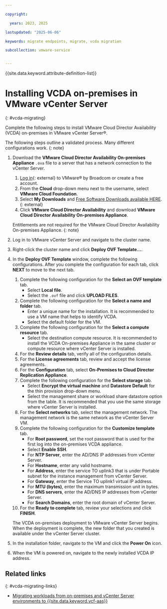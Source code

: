```yaml
---

copyright:

  years: 2023, 2025

lastupdated: "2025-06-06"

keywords: migrate endpoints, migrate, vcda migration

subcollection: vmware-service


---
```


{{site.data.keyword.attribute-definition-list}}

# Installing VCDA on-premises in VMware vCenter Server
{: #vcda-migrating}

Complete the following steps to install VMware Cloud Director Availability (VCDA) on-premises in VMware vCenter Server®.

The following steps outline a validated process. Many different configurations work.
{: note}

1. Download the **VMware Cloud Director Availability On-premises Appliance** ``.ova`` file to a server that has a network connection to the vCenter Server.
   1. [Log in](https://support.broadcom.com/group/ecx/productfiles?subFamily=VMware%20Cloud%20Director%20Availability&displayGroup=Standard&release=4.7.1&os=&servicePk=203331&language=EN){: external} to VMware® by Broadcom or create a free account.
   2. From the **Cloud** drop-down menu next to the username, select **VMware Cloud Foundation**.
   3. Select **My Downloads** and [Free Software Downloads available HERE](https://support.broadcom.com/group/ecx/free-downloads).{: external}
   4. Click **VMware Cloud Director Availability** and download **VMware Cloud Director Availability On-premises Appliance**.

   Entitlements are not required for the VMware Cloud Director Availability On-premises Appliance.
   {: note}

2. Log in to VMware vCenter Server and navigate to the cluster name.
3. Right-click the cluster name and click **Deploy OVF Template...**.
4. In the **Deploy OVF Template** window, complete the following configurations. After you complete the configuration for each tab, click **NEXT** to move to the next tab.
   1. Complete the following configuration for the **Select an OVF template** tab.
      * Select **Local file**.
      * Select the ``.ovf`` file and click **UPLOAD FILES**.
   2. Complete the following configuration for the **Select a name and folder** tab.
      * Enter a unique name for the installation. It is recommended to use a VM name that helps to identify VCDA.
      * Select the default folder for the VM.
   3. Complete the following configuration for the **Select a compute resource** tab.
      * Select the destination compute resource. It is recommended to install the VCDA On-premises Appliance in the same cluster or compute resource where vCenter Server is installed.
   4. For the **Review details** tab, verify all of the configuration details.
   5. For the **License agreements** tab, review and accept the license agreements.
   6. For the **Configuration** tab, select **On-Premises to Cloud Director Replication Appliance**.
   7. Complete the following configuration for the **Select storage** tab.
      * Select **Encrypt the virtual machine** and **Datastore Default** for the thin provision drop-down menu.
      * Select the management share or workload share datastore option from the table. It is recommended that you use the same storage where vCenter Server is installed.
   8. For the **Select networks** tab, select the management network. The management network is the same network as the vCenter Server VM.
   9. Complete the following configuration for the **Customize template** tab.
      * For **Root password**, set the root password that is used for the first log into the on-premises VCDA appliance.
      * Select **Enable SSH**.
      * For **NTP Server**, enter the AD/DNS IP addresses from vCenter Server.
      * For **Hostname**, enter any valid hostname.
      * For **Address**, enter the service TO uplink3 that is under Portable subnet for the instance management from vCenter Server.
      * For **Gateway**, enter the Service TO uplink1 virtual IP address.
      * For **MTU (bytes)**, enter the maximum transmission unit in bytes.
      * For **DNS servers**, enter the AD/DNS IP addresses from vCenter Server.
      * For **Search Domains**, enter the root domain of vCenter Server.
   10. For the **Ready to complete** tab, review your selections and click **FINISH**.

      The VCDA on-premises deployment to VMware vCenter Server begins. When the deployment is complete, the new folder that you created is available under the vCenter Server cluster.
5. In the installation folder, navigate to the VM and click the **Power On** icon.
6. When the VM is powered on, navigate to the newly installed VCDA IP address.

## Related links
{: #vcda-migrating-links}

* [Migrating workloads from on-premises and vCenter Server environments to {{site.data.keyword.vcf-aas}}](/docs/vmware-service?topic=vmware-service-vcda-migrating-onprem)

